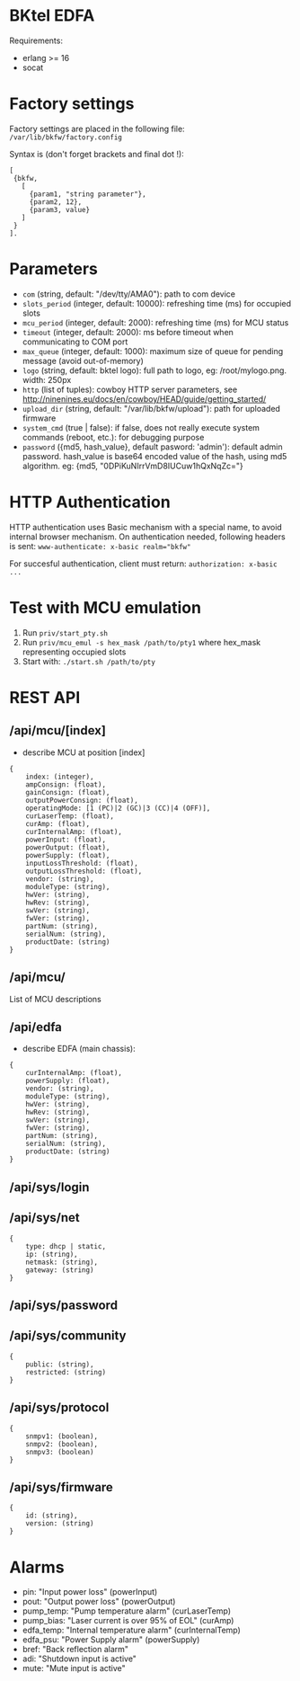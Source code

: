 BKtel EDFA
==========

Requirements:

* erlang >= 16
* socat

# Factory settings

Factory settings are placed in the following file:
`/var/lib/bkfw/factory.config`

Syntax is (don't forget brackets and final dot !):
```
[
 {bkfw,
   [
     {param1, "string parameter"},
     {param2, 12},
     {param3, value}
   ]
 }
].
```

# Parameters

* `com` (string, default: "/dev/tty/AMA0"): path to com device
* `slots_period` (integer, default: 10000): refreshing time (ms) for occupied slots
* `mcu_period` (integer, default: 2000): refreshing time (ms) for MCU status
* `timeout` (integer, default: 2000): ms before timeout when communicating to COM port
* `max_queue` (integer, default: 1000): maximum size of queue for pending message (avoid out-of-memory)
* `logo` (string, default: bktel logo): full path to logo, eg: /root/mylogo.png. width: 250px
* `http` (list of tuples): cowboy HTTP server parameters, see http://ninenines.eu/docs/en/cowboy/HEAD/guide/getting_started/
* `upload_dir` (string, default: "/var/lib/bkfw/upload"): path for uploaded firmware
* `system_cmd` (true | false): if false, does not really execute system commands (reboot, etc.): for debugging purpose
* `password` ({md5, hash_value}, default pasword: 'admin'): default admin password. hash_value is base64 encoded value of the hash, using md5 algorithm. eg: {md5, "0DPiKuNIrrVmD8IUCuw1hQxNqZc="}

# HTTP Authentication

HTTP authentication uses Basic mechanism with a special name, to avoid internal browser mechanism.
On authentication needed, following headers is sent:
```www-authenticate: x-basic realm="bkfw"```

For succesful authentication, client must return:
```authorization: x-basic ...```

# Test with MCU emulation

1. Run `priv/start_pty.sh`
2. Run `priv/mcu_emul -s hex_mask /path/to/pty1`
  where hex\_mask representing occupied slots
3. Start with: `./start.sh /path/to/pty`

# REST API

## /api/mcu/[index]

* describe MCU at position [index]

```
{
	index: (integer),
	ampConsign: (float),
	gainConsign: (float),
	outputPowerConsign: (float),
	operatingMode: [1 (PC)|2 (GC)|3 (CC)|4 (OFF)],
	curLaserTemp: (float),
	curAmp: (float),
	curInternalAmp: (float),
	powerInput: (float),
	powerOutput: (float),
	powerSupply: (float),
	inputLossThreshold: (float),
	outputLossThreshold: (float),
	vendor: (string),
	moduleType: (string),
	hwVer: (string),
	hwRev: (string),
	swVer: (string),
	fwVer: (string),
	partNum: (string),
	serialNum: (string),
	productDate: (string)
}
```

## /api/mcu/

List of MCU descriptions

## /api/edfa

* describe EDFA (main chassis):

```
{
	curInternalAmp: (float),
	powerSupply: (float),
	vendor: (string),
	moduleType: (string),
	hwVer: (string),
	hwRev: (string),
	swVer: (string),
	fwVer: (string),
	partNum: (string),
	serialNum: (string),
	productDate: (string)
}
```

## /api/sys/login

## /api/sys/net

```
{
	type: dhcp | static,
	ip: (string),
	netmask: (string),
	gateway: (string)
}
```

## /api/sys/password

## /api/sys/community

```
{
	public: (string),
	restricted: (string)
}
```

## /api/sys/protocol

```
{
	snmpv1: (boolean),
	snmpv2: (boolean),
	snmpv3: (boolean)
}
```

## /api/sys/firmware

```
{
	id: (string),
	version: (string)
}
```

# Alarms

* pin: "Input power loss" (powerInput)
* pout: "Output power loss" (powerOutput)
* pump_temp: "Pump temperature alarm" (curLaserTemp)
* pump_bias: "Laser current is over 95% of EOL" (curAmp)
* edfa_temp: "Internal temperature alarm" (curInternalTemp)
* edfa_psu: "Power Supply alarm" (powerSupply)
* bref: "Back reflection alarm"
* adi: "Shutdown input is active"
* mute: "Mute input is active"
